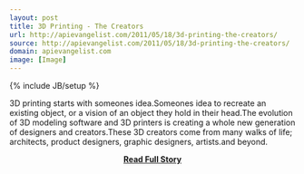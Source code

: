 ```yaml
---
layout: post
title: 3D Printing - The Creators
url: http://apievangelist.com/2011/05/18/3d-printing-the-creators/
source: http://apievangelist.com/2011/05/18/3d-printing-the-creators/
domain: apievangelist.com
image: [Image]
---
```

{% include JB/setup %}<p>3D printing starts with someones idea.Someones idea to recreate an existing object, or a vision of an object they hold in their head.The evolution of 3D modeling software and 3D printers is creating a whole new generation of designers and creators.These 3D creators come from many walks of life; architects, product designers, graphic designers, artists.and beyond.</p>
<center><p><a href="http://apievangelist.com/2011/05/18/3d-printing-the-creators/" style='padding:25px; font-sze:18px; font-weight: bold;'>Read Full Story</a></p></center>
